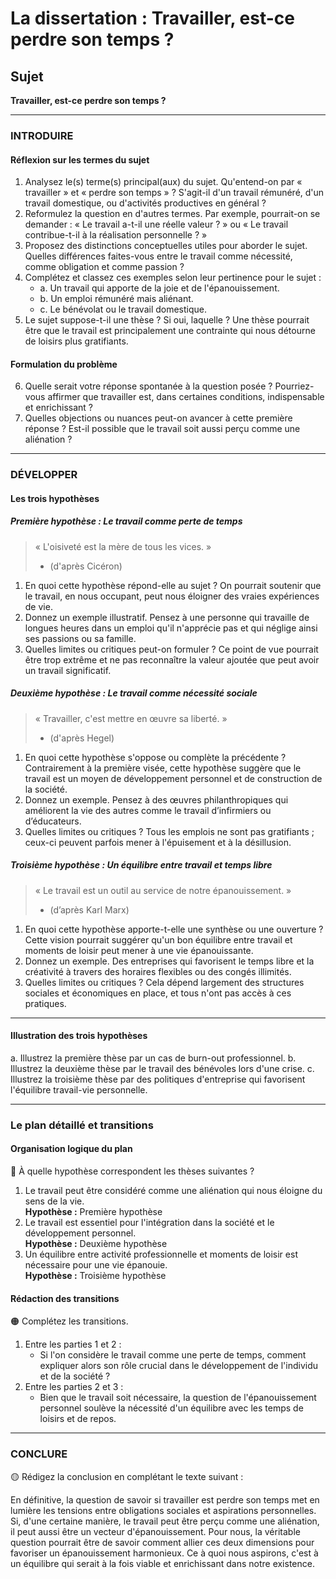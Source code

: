 # La dissertation : Travailler, est-ce perdre son temps ?

## Sujet
**Travailler, est-ce perdre son temps ?**

---

### INTRODUIRE

#### Réflexion sur les termes du sujet

1. Analysez le(s) terme(s) principal(aux) du sujet. Qu'entend-on par « travailler » et « perdre son temps » ? S'agit-il d'un travail rémunéré, d'un travail domestique, ou d'activités productives en général ?
2. Reformulez la question en d'autres termes. Par exemple, pourrait-on se demander : « Le travail a-t-il une réelle valeur ? » ou « Le travail contribue-t-il à la réalisation personnelle ? »
3. Proposez des distinctions conceptuelles utiles pour aborder le sujet. Quelles différences faites-vous entre le travail comme nécessité, comme obligation et comme passion ?
4. Complétez et classez ces exemples selon leur pertinence pour le sujet :
   - a. Un travail qui apporte de la joie et de l'épanouissement.
   - b. Un emploi rémunéré mais aliénant.
   - c. Le bénévolat ou le travail domestique.
5. Le sujet suppose-t-il une thèse ? Si oui, laquelle ? Une thèse pourrait être que le travail est principalement une contrainte qui nous détourne de loisirs plus gratifiants.

#### Formulation du problème

6. Quelle serait votre réponse spontanée à la question posée ? Pourriez-vous affirmer que travailler est, dans certaines conditions, indispensable et enrichissant ?
7. Quelles objections ou nuances peut-on avancer à cette première réponse ? Est-il possible que le travail soit aussi perçu comme une aliénation ?

---

### DÉVELOPPER

#### Les trois hypothèses

##### Première hypothèse : Le travail comme perte de temps

> « L'oisiveté est la mère de tous les vices. »  
> - (d'après Cicéron)

1. En quoi cette hypothèse répond-elle au sujet ? On pourrait soutenir que le travail, en nous occupant, peut nous éloigner des vraies expériences de vie.
2. Donnez un exemple illustratif. Pensez à une personne qui travaille de longues heures dans un emploi qu'il n'apprécie pas et qui néglige ainsi ses passions ou sa famille.
3. Quelles limites ou critiques peut-on formuler ? Ce point de vue pourrait être trop extrême et ne pas reconnaître la valeur ajoutée que peut avoir un travail significatif.

##### Deuxième hypothèse : Le travail comme nécessité sociale

> « Travailler, c'est mettre en œuvre sa liberté. »  
> - (d'après Hegel)

1. En quoi cette hypothèse s'oppose ou complète la précédente ? Contrairement à la première visée, cette hypothèse suggère que le travail est un moyen de développement personnel et de construction de la société.
2. Donnez un exemple. Pensez à des œuvres philanthropiques qui améliorent la vie des autres comme le travail d’infirmiers ou d’éducateurs.
3. Quelles limites ou critiques ? Tous les emplois ne sont pas gratifiants ; ceux-ci peuvent parfois mener à l'épuisement et à la désillusion.

##### Troisième hypothèse : Un équilibre entre travail et temps libre

> « Le travail est un outil au service de notre épanouissement. »  
> - (d’après Karl Marx)

1. En quoi cette hypothèse apporte-t-elle une synthèse ou une ouverture ? Cette vision pourrait suggérer qu'un bon équilibre entre travail et moments de loisir peut mener à une vie épanouissante.
2. Donnez un exemple. Des entreprises qui favorisent le temps libre et la créativité à travers des horaires flexibles ou des congés illimités.
3. Quelles limites ou critiques ? Cela dépend largement des structures sociales et économiques en place, et tous n'ont pas accès à ces pratiques.

---

#### Illustration des trois hypothèses

a. Illustrez la première thèse par un cas de burn-out professionnel.
b. Illustrez la deuxième thèse par le travail des bénévoles lors d'une crise.
c. Illustrez la troisième thèse par des politiques d'entreprise qui favorisent l'équilibre travail-vie personnelle.

---

### Le plan détaillé et transitions

#### Organisation logique du plan

🔴 À quelle hypothèse correspondent les thèses suivantes ?

1. Le travail peut être considéré comme une aliénation qui nous éloigne du sens de la vie.  
   **Hypothèse :** Première hypothèse
2. Le travail est essentiel pour l'intégration dans la société et le développement personnel.  
   **Hypothèse :** Deuxième hypothèse
3. Un équilibre entre activité professionnelle et moments de loisir est nécessaire pour une vie épanouie.  
   **Hypothèse :** Troisième hypothèse

#### Rédaction des transitions

🟠 Complétez les transitions.

1. Entre les parties 1 et 2 :  
   - Si l'on considère le travail comme une perte de temps, comment expliquer alors son rôle crucial dans le développement de l'individu et de la société ?
2. Entre les parties 2 et 3 :  
   - Bien que le travail soit nécessaire, la question de l'épanouissement personnel soulève la nécessité d'un équilibre avec les temps de loisirs et de repos.

---

### CONCLURE

🟡 Rédigez la conclusion en complétant le texte suivant :

En définitive, la question de savoir si travailler est perdre son temps met en lumière les tensions entre obligations sociales et aspirations personnelles. Si, d'une certaine manière, le travail peut être perçu comme une aliénation, il peut aussi être un vecteur d'épanouissement. Pour nous, la véritable question pourrait être de savoir comment allier ces deux dimensions pour favoriser un épanouissement harmonieux. Ce à quoi nous aspirons, c'est à un équilibre qui serait à la fois viable et enrichissant dans notre existence.
